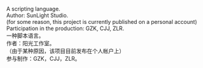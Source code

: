 A scripting language. <br>
Author: SunLight Studio. <br>
(for some reason, this project is currently published on a personal account) <br>
Participation in the production: GZK, CJJ, ZLR.<br>
一种脚本语言。<br>
作者：阳光工作室。<br>
（由于某种原因，该项目目前发布在个人帐户上）<br>
参与制作：GZK，CJJ，ZLR。<br>
